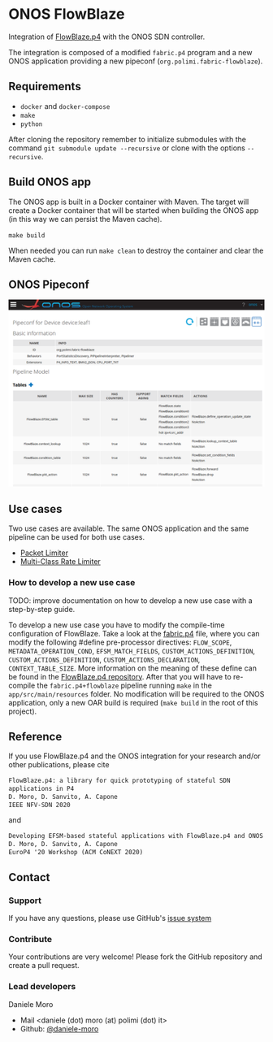 # ONOS FlowBlaze
Integration of [FlowBlaze.p4](https://github.com/ANTLab-polimi/flowblaze.p4) 
with the ONOS SDN controller.

The integration is composed of a modified `fabric.p4` program and a new ONOS
application providing a new pipeconf (`org.polimi.fabric-flowblaze`).

## Requirements
- `docker` and `docker-compose`
- `make`
- `python`

After cloning the repository remember to initialize submodules with the command
`git submodule update --recursive` or clone with the options `--recursive`.

## Build ONOS app
The ONOS app is built in a Docker container with Maven. The target will create a Docker
container that will be started when building the ONOS app (in this way we can persist the Maven cache).

`make build`

When needed you can run `make clean` to destroy the container and clear the Maven cache.

## ONOS Pipeconf
![](pipeconf_onos.png)

## Use cases
Two use cases are available. The same ONOS application and the same pipeline can 
be used for both use cases.

- [Packet Limiter](../examples/packet_limiter)
- [Multi-Class Rate Limiter](../examples/class_rate_limiter)

### How to develop a new use case
TODO: improve documentation on how to develop a new use case with a step-by-step guide.

To develop a new use case you have to modify the compile-time configuration of
FlowBlaze. 
Take a look at the [fabric.p4](app/src/main/resources/fabric.p4) file,
where you can modify the following #define pre-processor directives: `FLOW_SCOPE`,
`METADATA_OPERATION_COND`, `EFSM_MATCH_FIELDS`, `CUSTOM_ACTIONS_DEFINITION`,
`CUSTOM_ACTIONS_DEFINITION`, `CUSTOM_ACTIONS_DECLARATION`, `CONTEXT_TABLE_SIZE`.
More information on the meaning of these define can be found in the 
[FlowBlaze.p4 repository](https://www.github.com/ANTLab-polimi/flowblaze.p4).
After that you will have to re-compile the `fabric.p4+flowblaze` pipeline running
`make` in the `app/src/main/resources` folder. No modification will be required 
to the ONOS application, only a new OAR build is required (`make build` in the root of this project).

## Reference

If you use FlowBlaze.p4 and the ONOS integration for your research and/or other 
publications, please cite
```
FlowBlaze.p4: a library for quick prototyping of stateful SDN applications in P4
D. Moro, D. Sanvito, A. Capone
IEEE NFV-SDN 2020
```
and 
```
Developing EFSM-based stateful applications with FlowBlaze.p4 and ONOS
D. Moro, D. Sanvito, A. Capone
EuroP4 '20 Workshop (ACM CoNEXT 2020)
```

## Contact

### Support

If you have any questions, please use GitHub's [issue system](https://github.com/ANTLab-polimi/ONOS-flowblaze/issues)

### Contribute

Your contributions are very welcome! Please fork the GitHub repository and create a pull request.

### Lead developers

Daniele Moro
* Mail <daniele (dot) moro (at) polimi (dot) it>
* Github: [@daniele-moro](https://github.com/daniele-moro)
